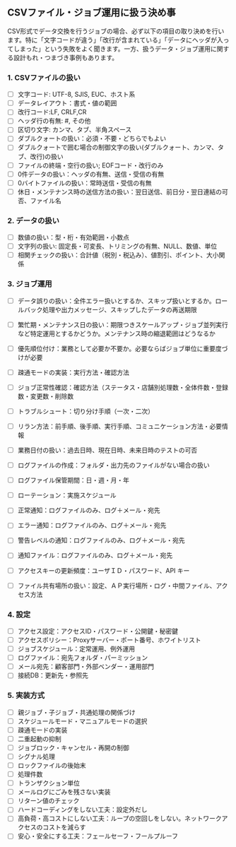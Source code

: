 ## CSVファイル・ジョブ運用に扱う決め事

CSV形式でデータ交換を行うジョブの場合、必ず以下の項目の取り決めを行います。特に「文字コードが違う」「改行が含まれている」「データにヘッダが入ってしまった」という失敗をよく聞きます。一方、扱うデータ・ジョブ運用に関する設計もれ・つまづき事例もあります。

### 1. CSVファイルの扱い

- [ ] 文字コード: UTF-8, SJIS,  EUC、ホスト系
- [ ] データレイアウト：書式・値の範囲
- [ ] 改行コード:LF, CRLF,CR
- [ ] ヘッダ行の有無: #, その他
- [ ] 区切り文字: カンマ、タブ、半角スペース
- [ ] ダブルクォートの扱い：必須・不要・どちらでもよい
- [ ] ダブルクォートで囲む場合の制御文字の扱い(ダブルクォート、カンマ、タブ、改行)の扱い
- [ ] ファイルの終端・空行の扱い; EOFコード・改行のみ
- [ ] 0件データの扱い：ヘッダの有無、送信・受信の有無
- [ ] 0バイトファイルの扱い：常時送信・受信の有無
- [ ] 休日・メンテナンス時の送信方法の扱い：翌日送信、前日分・翌日連結の可否、ファイル名

### 2. データの扱い

- [ ] 数値の扱い：型・桁・有効範囲・小数点
- [ ] 文字列の扱い: 固定長・可変長、トリミングの有無、NULL、数値、単位
- [ ] 相関チェックの扱い：合計値（税別・税込み）、値割引、ポイント、大小関係

### 3. ジョブ運用

  - [ ] データ誤りの扱い：全件エラー扱いとするか、スキップ扱いとするか。ロールバック処理や出力メッセージ、スキップしたデータの再送期限

  - [ ] 繁忙期・メンテナンス日の扱い：期限つきスケールアップ・ジョブ並列実行など特定運用とするかどうか。メンテナンス時の縮退範囲はどうなるか

  - [ ] 優先順位付け：業務として必要か不要か。必要ならばジョブ単位に重要度づけが必要

  - [ ] 疎通モードの実装：実行方法・確認方法

  - [ ] ジョブ正常性確認：確認方法（ステータス・店舗別処理数・全体件数・登録数・変更数・削除数

  - [ ] トラブルシュート：切り分け手順（一次・二次）

  - [ ] リラン方法：前手順、後手順、実行手順、コミュニケーション方法・必要情報

  - [ ] 業務日付の扱い：過去日時、現在日時、未来日時のテストの可否

  - [ ] ログファイルの作成：フォルダ・出力先のファイルがない場合の扱い

  - [ ] ログファイル保管期間：日・週・月・年

  - [ ] ローテーション：実施スケジュール

  - [ ] 正常通知：ログファイルのみ、ログ＋メール・宛先

  - [ ] エラー通知：ログファイルのみ、ログ＋メール・宛先

  - [ ] 警告レベルの通知：ログファイルのみ、ログ＋メール・宛先

  - [ ] 通知ファイル：ログファイルのみ、ログ＋メール・宛先

  - [ ] アクセスキーの更新頻度：ユーザＩＤ・パスワード、API キー

  - [ ] ファイル共有場所の扱い：設定、ＡＰ実行場所・ログ・中間ファイル、アクセス方法

    

### 4. 設定
  - [ ] アクセス設定：アクセスID・パスワード・公開鍵・秘密鍵
  - [ ] アクセスポリシー：Proxyサーバー・ポート番号、ホワイトリスト
  - [ ] ジョブスケジュール：定常運用、例外運用
  - [ ] ログファイル：宛先フォルダ・パーミッション
  - [ ] メール宛先：顧客部門・外部ベンダー・運用部門
  - [ ] 接続DB：更新先・参照先

### 5. 実装方式

 - [ ] 親ジョブ・子ジョブ・共通処理の関係づけ
 - [ ] スケジュールモード・マニュアルモードの選択
 - [ ] 疎通モードの実装
 - [ ] 二重起動の抑制
 - [ ] ジョブロック・キャンセル・再開の制御
 - [ ] シグナル処理
 - [ ] ロックファイルの後始末
 - [ ] 処理件数
 - [ ] トランザクション単位
 - [ ] メールログにごみを残さない実装
 - [ ] リターン値のチェック
 - [ ] ハードコーディングをしない工夫：設定外だし
 - [ ] 高負荷・高コストにしない工夫：ループの空回しをしない。ネットワークアクセスのコストを減らす
 - [ ] 安心・安全にする工夫：フェールセーフ・フールプルーフ

<EOF>

